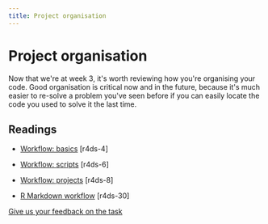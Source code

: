 ```yaml
---
title: Project organisation
---
```


<!-- Generated automatically from project-organisation.yml. Do not edit by hand -->

# Project organisation

Now that we're at week 3, it's worth reviewing how you're organising your code.
Good organisation is critical now and in the future, because it's much easier
to re-solve a problem you've seen before if you can easily locate the code you
used to solve it the last time.

## Readings

  * [Workflow: basics](http://r4ds.had.co.nz/workflow-basics.html) [r4ds-4]

  * [Workflow: scripts](http://r4ds.had.co.nz/workflow-scripts.html) [r4ds-6]

  * [Workflow: projects](http://r4ds.had.co.nz/workflow-projects.html) [r4ds-8]

  * [R Markdown workflow](http://r4ds.had.co.nz/r-markdown-workflow.html) [r4ds-30]



[Give us your feedback on the task](https://goo.gl/forms/Lpq7Cj9dAUIgchJI2)
